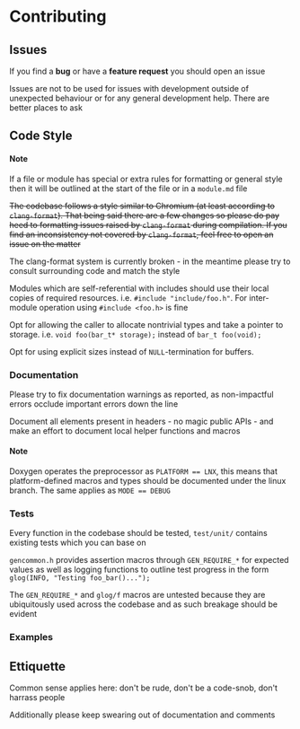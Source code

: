 # Contributing

## Issues

If you find a **bug** or have a **feature request** you should open an issue

Issues are not to be used for issues with development outside of unexpected behaviour or for any general development help. There are better places to ask

## Code Style

#### Note
If a file or module has special or extra rules for formatting or general style then it will be outlined at the start of the file or in a `module.md` file

~~The codebase follows a style similar to Chromium (at least according to `clang-format`). That being said there are a few changes so please do pay heed to formatting issues raised by `clang-format` during compilation. If you find an inconsistency not covered by `clang-format`, feel free to open an issue on the matter~~

The clang-format system is currently broken - in the meantime please try to consult surrounding code and match the style

Modules which are self-referential with includes should use their local copies of required resources. i.e. `#include "include/foo.h"`. For inter-module operation using `#include <foo.h>` is fine

Opt for allowing the caller to allocate nontrivial types and take a pointer to storage. i.e. `void foo(bar_t* storage);` instead of `bar_t foo(void);`

Opt for using explicit sizes instead of `NULL`-termination for buffers.

### Documentation

Please try to fix documentation warnings as reported, as non-impactful errors occlude important errors down the line

Document all elements present in headers - no magic public APIs - and make an effort to document local helper functions and macros

#### Note
Doxygen operates the preprocessor as `PLATFORM == LNX`, this means that platform-defined macros and types should be documented under the linux branch. The same applies as `MODE == DEBUG`

### Tests

Every function in the codebase should be tested, `test/unit/` contains existing tests which you can base on

`gencommon.h` provides assertion macros through `GEN_REQUIRE_*` for expected values as well as logging functions to outline test progress in the form `glog(INFO, "Testing foo_bar()...");`

The `GEN_REQUIRE_*` and `glog/f` macros are untested because they are ubiquitously used across the codebase and as such breakage should be evident

### Examples

## Ettiquette

Common sense applies here: don't be rude, don't be a code-snob, don't harrass people

Additionally please keep swearing out of documentation and comments
